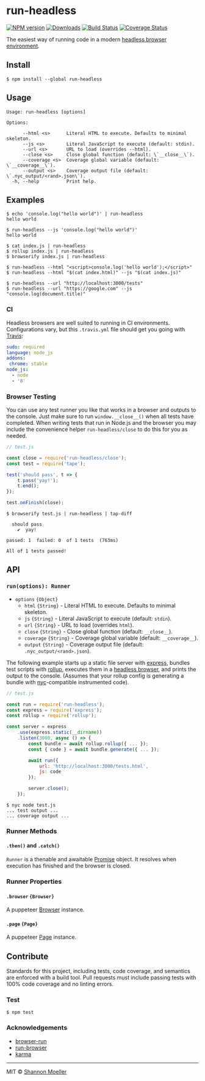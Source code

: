 # run-headless

[![NPM version][npm-img]][npm-url] [![Downloads][downloads-img]][npm-url] [![Build Status][travis-img]][travis-url] [![Coverage Status][coveralls-img]][coveralls-url]

The easiest way of running code in a modern [headless browser environment](http://npm.im/puppeteer).

## Install

```command
$ npm install --global run-headless
```

## Usage

```man
Usage: run-headless [options]

Options:

      --html <s>      Literal HTML to execute. Defaults to minimal skeleton.
      --js <s>        Literal JavaScript to execute (default: stdin).
      --url <s>       URL to load (overrides --html).
      --close <s>     Close global function (default: \`__close__\`).
      --coverage <s>  Coverage global variable (default: \`__coverage__\`).
      --output <s>    Coverage output file (default: \`.nyc_output/<rand>.json\`).
  -h, --help          Print help.
```

## Examples

```command
$ echo 'console.log("hello world")' | run-headless
hello world

$ run-headless --js 'console.log("hello world")'
hello world
```

```command
$ cat index.js | run-headless
$ rollup index.js | run-headless
$ browserify index.js | run-headless
```

```command
$ run-headless --html "<script>console.log('hello world');</script>"
$ run-headless --html "$(cat index.html)" --js "$(cat index.js)"
```

```command
$ run-headless --url "http://localhost:3000/tests"
$ run-headless --url "https://google.com" --js "console.log(document.title)"
```

### CI

Headless browsers are well suited to running in CI environments. Configurations vary, but this `.travis.yml` file should get you going with [Travis](https://travis-ci.org):

```yml
sudo: required
language: node_js
addons:
 chrome: stable
node_js:
  - node
  - '8'
```

### Browser Testing

You can use any test runner you like that works in a browser and outputs to the console. Just make sure to run `window.__close__()` when all tests have completed. When writing tests that run in Node.js and the browser you may include the convenience helper `run-headless/close` to do this for you as needed.

```js
// test.js

const close = require('run-headless/close');
const test = require('tape');

test('should pass', t => {
    t.pass('yay!');
    t.end();
});

test.onFinish(close);
```

```command
$ browserify test.js | run-headless | tap-diff

  should pass
    ✔  yay!

passed: 1  failed: 0  of 1 tests  (763ms)

All of 1 tests passed!
```

## API

### `run(options): Runner`

- `options` `{Object}`
  - `html` `{String}` - Literal HTML to execute. Defaults to minimal skeleton.
  - `js` `{String}` - Literal JavaScript to execute (default: `stdin`).
  - `url` `{String}` - URL to load (overrides `html`).
  - `close` `{String}` - Close global function (default: `__close__`).
  - `coverage` `{String}` - Coverage global variable (default: `__coverage__`).
  - `output` `{String}` - Coverage output file (default: `.nyc_output/<rand>.json`).

The following example starts up a static file server with [express](http://npm.im/express), bundles test scripts with [rollup](http://npm.im/rollup), executes them in a [headless browser](http://npm.im/puppeteer), and prints the output to the console. (Assumes that your rollup config is generating a bundle with [nyc](http://npm.im/nyc)-compatible instrumented code).

```js
// test.js

const run = require('run-headless');
const express = require('express');
const rollup = require('rollup');

const server = express
    .use(express.static(__dirname))
    .listen(3000, async () => {
        const bundle = await rollup.rollup({ ... });
        const { code } = await bundle.generate({ ... });

        await run({
            url: 'http://localhost:3000/tests.html',
            js: code
        });

        server.close();
    });
```

```command
$ nyc node test.js
... test output ...
... coverage output ...
```

### Runner Methods

#### `.then()` and `.catch()`

`Runner` is a thenable and awaitable [Promise](https://developer.mozilla.org/en-US/docs/Web/JavaScript/Reference/Global_Objects/Promise) object. It resolves when execution has finished and the browser is closed.

### Runner Properties

#### `.browser` `{Browser}`

A puppeteer [Browser](https://github.com/GoogleChrome/puppeteer/blob/HEAD/docs/api.md#class-browser) instance.

#### `.page` `{Page}`

A puppeteer [Page](https://github.com/GoogleChrome/puppeteer/blob/HEAD/docs/api.md#class-page) instance.

## Contribute

Standards for this project, including tests, code coverage, and semantics are enforced with a build tool. Pull requests must include passing tests with 100% code coverage and no linting errors.

### Test

```command
$ npm test
```

### Acknowledgements

- [browser-run](http://npm.im/browser-run)
- [run-browser](http://npm.im/run-browser)
- [karma](http://npm.im/karma)

----

MIT © [Shannon Moeller](http://shannonmoeller.com)

[coveralls-img]: http://img.shields.io/coveralls/shannonmoeller/run-headless/master.svg?style=flat-square
[coveralls-url]: https://coveralls.io/r/shannonmoeller/run-headless
[downloads-img]: http://img.shields.io/npm/dm/run-headless.svg?style=flat-square
[npm-img]:       http://img.shields.io/npm/v/run-headless.svg?style=flat-square
[npm-url]:       https://npmjs.org/package/run-headless
[travis-img]:    http://img.shields.io/travis/shannonmoeller/run-headless.svg?style=flat-square
[travis-url]:    https://travis-ci.org/shannonmoeller/run-headless
